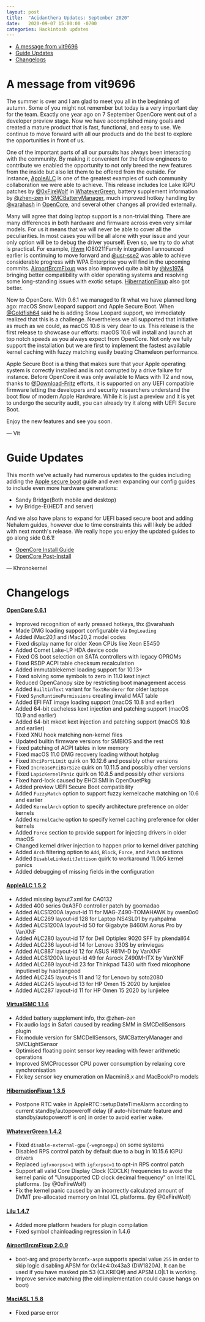 ```yaml
---
layout: post
title:  "Acidanthera Updates: September 2020"
date:   2020-09-07 15:00:00 -0700
categories: Hackintosh updates
---
```


* [A message from vit9696](#a-message-from-vit9696)
* [Guide Updates](#guide-updates)
* [Changelogs](#changelogs)

# A message from vit9696

The summer is over and I am glad to meet you all in the beginning of autumn. Some of you might not remember but today is a very important day for the team. Exactly one year ago on 7 September OpenCore went out of a developer preview stage. Now we have accomplished many goals and created a mature product that is fast, functional, and easy to use. We continue to move forward with all our products and do the best to explore the opportunities in front of us.

One of the important parts of all our pursuits has always been interacting with the community. By making it convenient for the fellow engineers to contribute we enabled the opportunity to not only breed the new features from the inside but also let them to be offered from the outside. For instance, [AppleALC](https://github.com/acidanthera/AppleALC) is one of the greatest examples of such community collaboration we were able to achieve. This release includes Ice Lake IGPU patches by [@0xFireWolf](https://github.com/0xFireWolf) in [WhateverGreen](https://github.com/acidanthera/WhateverGreen), battery supplement information by [@zhen-zen](https://github.com/zhen-zen) in [SMCBatteryManager](https://github.com/acidanthera/VirtualSMC), much improved hotkey handling by [@varahash](https://github.com/varahash) in [OpenCore](https://github.com/acidanthera/OpenCorePkg/), and several other changes all provided externally.

Many will agree that doing laptop support is a non-trivial thing. There are many differences in both hardware and firmware across even very similar models. For us it means that we will never be able to cover all the peculiarities. In most cases you will be all alone with your issue and your only option will be to debug the driver yourself. Even so, we try to do what is practical. For example, [itlwm](https://github.com/usr-sse2/itlwm) IO80211Family integration I announced earlier is continuing to move forward and [@usr-sse2](https://github.com/usr-sse2) was able to achieve considerable progress with WPA Enterprise you will find in the upcoming commits. [AirportBrcmFixup](https://github.com/acidanthera/AirportBrcmFixup) was also improved quite a bit by [@lvs1974](https://github.com/lvs1974) bringing better compatibility with older operating systems and resolving some long-standing issues with exotic setups. [HibernationFixup](https://github.com/acidanthera/HibernationFixup) also got better.

Now to OpenCore. With 0.6.1 we managed to fit what we have planned long ago: macOS Snow Leopard support and Apple Secure Boot. When [@Goldfish64](https://github.com/Goldfish64) said he is adding Snow Leopard support, we immediately realized that this is a challenge. Nevertheless we all supported that initiative as much as we could, as macOS 10.6 is very dear to us. This release is the first release to showcase our efforts: macOS 10.6 will install and launch at top notch speeds as you always expect from OpenCore. Not only we fully support the installation but we are first to implement the fastest available kernel caching with fuzzy matching easily beating Chameleon performance.

Apple Secure Boot is a thing that makes sure that your Apple operating system is correctly installed and is not corrupted by a drive failure for instance. Before OpenCore it was only available to Macs with T2 and now, thanks to [@Download-Fritz](https://github.com/Download-Fritz) efforts, it is supported on any UEFI compatible firmware letting the developers and security researchers understand the boot flow of modern Apple Hardware. While it is just a preview and it is yet to undergo the security audit, you can already try it along with UEFI Secure Boot.

Enjoy the new features and see you soon.

— Vit

# Guide Updates

This month we've actually had numerous updates to the guides including adding the [Apple secure boot](https://dortania.github.io/OpenCore-Post-Install/) guide and even expanding our config guides to include even more hardware generations:

* Sandy Bridge(Both mobile and desktop)
* Ivy Bridge-E(HEDT and server)

And we also have plans to expand for UEFI based secure boot and adding Nehalem guides, however due to time constraints this will likely be added with next month's release. We really hope you enjoy the updated guides to go along side 0.6.1!

* [OpenCore Install Guide](https://dortania.github.io/OpenCore-Install-Guide/)
* [OpenCore Post-Install](https://dortania.github.io/OpenCore-Post-Install/)

— Khronokernel

# Changelogs

#### [OpenCore 0.6.1](https://github.com/acidanthera/OpenCorePkg/releases)

* Improved recognition of early pressed hotkeys, thx @varahash
* Made DMG loading support configurable via `DmgLoading`
* Added iMac20,1 and iMac20,2 model codes
* Fixed display name for older Xeon CPUs like Xeon E5450
* Added Comet Lake-LP HDA device code
* Fixed OS boot selection on SATA controllers with legacy OPROMs
* Fixed RSDP ACPI table checksum recalculation
* Added immutablekernel loading support for 10.13+
* Fixed solving some symbols to zero in 11.0 kext inject
* Reduced OpenCanopy size by restricting boot management access
* Added `BuiltinText` variant for `TextRenderer` for older laptops
* Fixed `SyncRuntimePermissions` creating invalid MAT table
* Added EFI FAT image loading support (macOS 10.8 and earlier)
* Added 64-bit cacheless kext injection and patching support (macOS 10.9 and earlier)
* Added 64-bit mkext kext injection and patching support (macOS 10.6 and earlier)
* Fixed XNU hook matching non-kernel files
* Updated builtin firmware versions for SMBIOS and the rest
* Fixed patching of ACPI tables in low memory
* Fixed macOS 11.0 DMG recovery loading without hotplug
* Fixed `XhciPortLimit` quirk on 10.12.6 and possibly other versions
* Fixed `IncreasePciBarSize` quirk on 10.11.5 and possibly other versions
* Fixed `LapicKernelPanic` quirk on 10.8.5 and possibly other versions
* Fixed hard-lock caused by EHCI SMI in OpenDuetPkg
* Added preview UEFI Secure Boot compatibility
* Added `FuzzyMatch` option to support fuzzy kernelcache matching on 10.6 and earlier
* Added `KernelArch` option to specify architecture preference on older kernels
* Added `KernelCache` option to specify kernel caching preference for older kernels
* Added `Force` section to provide support for injecting drivers in older macOS
* Changed kernel driver injection to happen prior to kernel driver patching
* Added `Arch` filtering option to `Add`, `Block`, `Force`, and `Patch` sections
* Added `DisableLinkeditJettison` quirk to workaround 11.0b5 kernel panics
* Added debugging of missing fields in the configuration

#### [AppleALC 1.5.2](https://github.com/acidanthera/AppleALC/releases)

* Added missing layout7.xml for CA0132
* Added 400 series 0xA3F0 controller patch by goomadao
* Added ALCS1200A layout-id 11 for MAG-Z490-TOMAHAWK by owen0o0
* Added ALC269 layout-id 128 for Laptop NS4SL01 by ryahpalma
* Added ALCS1200A layout-id 50 for Gigabyte B460M Aorus Pro by VanXNF
* Added ALC280 layout-id 17 for Dell Optiplex 9020 SFF by pkendall64
* Added ALC236 layout-id 14 for Lenovo 330S by erinviegas
* Added ALC887 layout-id 12 for ASUS H81M-D by VanXNF
* Added ALCS1200A layout-id 49 for Asrock Z490M-ITX by VanXNF
* Added ALC269 layout-id 23 for Thinkpad T430 with fixed micophone inputlevel by haotiangood
* Added ALC245 layout-is 11 and 12 for Lenovo by soto2080
* Added ALC245 layout-id 13 for HP Omen 15 2020 by lunjielee
* Added ALC287 layout-id 11 for HP Omen 15 2020 by lunjielee

#### [VirtualSMC 1.1.6](https://github.com/acidanthera/VirtualSMC/releases)
 
* Added battery supplement info, thx @zhen-zen
* Fix audio lags in Safari caused by reading SMM in SMCDellSensors plugin
* Fix module version for SMCDellSensors, SMCBatteryManager and SMCLightSensor
* Optimised floating point sensor key reading with fewer arithmetic operations
* Improved SMCProcessor CPU power consumption by relaxing core synchronisation
* Fix key sensor key enumeration on Macmini8,x and MacBookPro models

#### [HibernationFixup 1.3.5](https://github.com/acidanthera/HibernationFixup)

* Postpone RTC wake in AppleRTC::setupDateTimeAlarm according to current standby/autopoweroff delay (if auto-hibernate feature and standby/autopoweroff is on) in order to avoid earlier wake.

#### [WhateverGreen 1.4.2](https://github.com/acidanthera/WhateverGreen/releases)

* Fixed `disable-external-gpu` (`-wegnoegpu`) on some systems
* Disabled RPS control patch by default due to a bug in 10.15.6 IGPU drivers
* Replaced `igfxnorpsc=1` with `igfxrpsc=1` to opt-in RPS control patch
* Support all valid Core Display Clock (CDCLK) frequencies to avoid the kernel panic of "Unsupported CD clock decimal frequency" on Intel ICL platforms. (by @0xFireWolf)
* Fix the kernel panic caused by an incorrectly calculated amount of DVMT pre-allocated memory on Intel ICL platforms. (by @0xFireWolf)

#### [Lilu 1.4.7](https://github.com/acidanthera/Lilu/releases)

* Added more platform headers for plugin compilation
* Fixed symbol chainloading regression in 1.4.6

#### [AirportBrcmFixup 2.0.9](https://github.com/acidanthera/AirportBrcmFixup/releases)

* boot-arg and property `brcmfx-aspm` supports special value `255` in order to skip logic disabling APSM for 0x14e4:0x43a3 (DW1820A). It can be used if you have masked pin 53 (CLKREQ#) and APSM L0|L1 is working.
* Improve service matching (the old implementation could cause hangs on boot)

#### [MaciASL 1.5.8](https://github.com/acidanthera/MaciASL/releases)

* Fixed parse error
